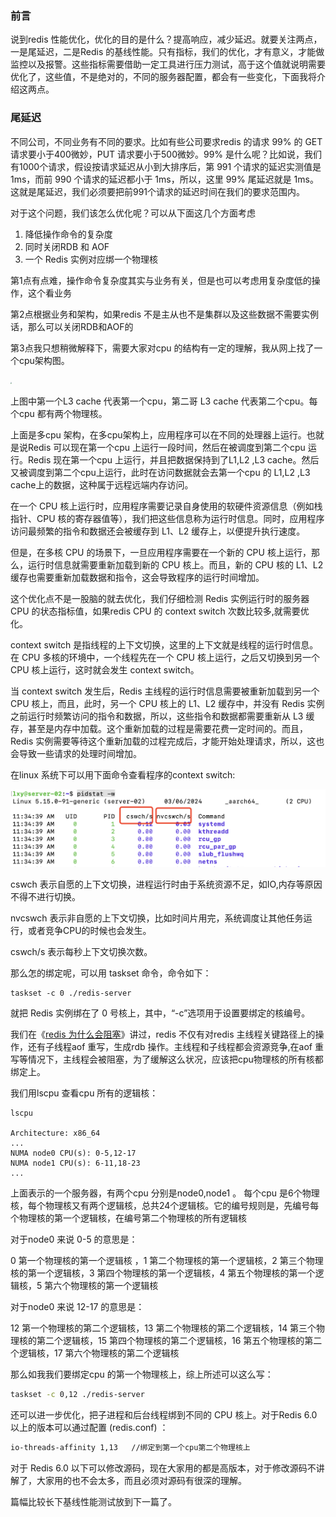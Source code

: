 ### 前言

说到redis 性能优化，优化的目的是什么？提高响应，减少延迟。就要关注两点，一是尾延迟，二是Redis 的基线性能。只有指标，我们的优化，才有意义，才能做监控以及报警。这些指标需要借助一定工具进行压力测试，高于这个值就说明需要优化了，这些值，不是绝对的，不同的服务器配置，都会有一些变化，下面我将介绍这两点。

### 尾延迟

不同公司，不同业务有不同的要求。比如有些公司要求redis 的请求 99% 的 GET 请求要小于400微妙，PUT 请求要小于500微妙。99% 是什么呢？比如说，我们有1000个请求，假设按请求延迟从小到大排序后，第 991 个请求的延迟实测值是 1ms，而前 990 个请求的延迟都小于 1ms，所以，这里 99% 尾延迟就是 1ms。这就是尾延迟，我们必须要把前991个请求的延迟时间在我们的要求范围内。

对于这个问题，我们该怎么优化呢？可以从下面这几个方面考虑

1. 降低操作命令的复杂度  
2. 同时关闭RDB 和 AOF 
3. 一个 Redis 实例对应绑一个物理核

第1点有点难，操作命令复杂度其实与业务有关，但是也可以考虑用复杂度低的操作，这个看业务

第2点根据业务和架构，如果redis 不是主从也不是集群以及这些数据不需要实例话，那么可以关闭RDB和AOF的

第3点我只想稍微解释下，需要大家对cpu 的结构有一定的理解，我从网上找了一个cpu架构图。

<img src="/Users/xingyuliu/gopath/code/xingjigongsi.github.io/images/cpu.jpeg" style="zoom:15%;" />

上图中第一个L3 cache 代表第一个cpu，第二哥 L3 cache 代表第二个cpu。每个cpu 都有两个物理核。

上面是多cpu 架构，在多cpu架构上，应用程序可以在不同的处理器上运行。也就是说Redis 可以现在第一个cpu 上运行一段时间，然后在被调度到第二个cpu 运行。Redis 现在第一个cpu 上运行，并且把数据保持到了L1,L2 ,L3 cache。然后又被调度到第二个cpu上运行，此时在访问数据就会去第一个cpu 的 L1,L2 ,L3 cache上的数据，这种属于远程远端内存访问。

在一个 CPU 核上运行时，应用程序需要记录自身使用的软硬件资源信息（例如栈指针、CPU 核的寄存器值等），我们把这些信息称为运行时信息。同时，应用程序访问最频繁的指令和数据还会被缓存到 L1、L2 缓存上，以便提升执行速度。

但是，在多核 CPU 的场景下，一旦应用程序需要在一个新的 CPU 核上运行，那么，运行时信息就需要重新加载到新的 CPU 核上。而且，新的 CPU 核的 L1、L2 缓存也需要重新加载数据和指令，这会导致程序的运行时间增加。

这个优化点不是一股脑的就去优化，我们仔细检测 Redis 实例运行时的服务器 CPU 的状态指标值，如果redis CPU 的 context switch 次数比较多,就需要优化。

context switch 是指线程的上下文切换，这里的上下文就是线程的运行时信息。在 CPU 多核的环境中，一个线程先在一个 CPU 核上运行，之后又切换到另一个 CPU 核上运行，这时就会发生 context switch。

当 context switch 发生后，Redis 主线程的运行时信息需要被重新加载到另一个 CPU 核上，而且，此时，另一个 CPU 核上的 L1、L2 缓存中，并没有 Redis 实例之前运行时频繁访问的指令和数据，所以，这些指令和数据都需要重新从 L3 缓存，甚至是内存中加载。这个重新加载的过程是需要花费一定时间的。而且，Redis 实例需要等待这个重新加载的过程完成后，才能开始处理请求，所以，这也会导致一些请求的处理时间增加。

在linux 系统下可以用下面命令查看程序的context switch:

![n](../images/cpu2.png)

 cswch 表示自愿的上下文切换，进程运行时由于系统资源不足，如IO,内存等原因不得不进行切换。 

nvcswch 表示非自愿的上下文切换，比如时间片用完，系统调度让其他任务运行，或者竞争CPU的时候也会发生。

cswch/s 表示每秒上下文切换次数。

那么怎的绑定呢，可以用 taskset 命令，命令如下：

```shell
taskset -c 0 ./redis-server
```

就把 Redis 实例绑在了 0 号核上，其中，“-c”选项用于设置要绑定的核编号。

我们在《[redis 为什么会阻塞](https://blog.csdn.net/xingjigongsi/article/details/136417436)》讲过，redis 不仅有对redis 主线程关键路径上的操作，还有子线程aof 重写，生成rdb 操作。主线程和子线程都会资源竞争,在aof 重写等情况下，主线程会被阻塞，为了缓解这么状况，应该把cpu物理核的所有核都绑定上。

我们用lscpu 查看cpu 所有的逻辑核：

```shell
lscpu

Architecture: x86_64
...
NUMA node0 CPU(s): 0-5,12-17
NUMA node1 CPU(s): 6-11,18-23
...
```

上面表示的一个服务器，有两个cpu 分别是node0,node1 。 每个cpu 是6个物理核，每个物理核又有两个逻辑核，总共24个逻辑核。它的编号规则是，先编号每个物理核的第一个逻辑核，在编号第二个物理核的所有逻辑核

对于node0 来说 0-5 的意思是：

0  第一个物理核的第一个逻辑核 ，1 第二个物理核的第一个逻辑核，2 第三个物理核的第一个逻辑核，3 第四个物理核的第一个逻辑核，4 第五个物理核的第一个逻辑核，5 第六个物理核的第一个逻辑核

对于node0 来说 12-17 的意思是：

12   第一个物理核的第二个逻辑核，13 第二个物理核的第二个逻辑核，14 第三个物理核的第二个逻辑核，15 第四个物理核的第二个逻辑核，16 第五个物理核的第二个逻辑核，17 第六个物理核的第二个逻辑核

那么如我我们要绑定cpu 的第一个物理核上，综上所述可以这么写：

```bash
taskset -c 0,12 ./redis-server
```

还可以进一步优化，把子进程和后台线程绑到不同的 CPU 核上。对于Redis 6.0 以上的版本可以通过配置 (redis.conf) ：

```bash
io-threads-affinity 1,13   //绑定到第一个cpu第二个物理核上
```

对于 Redis 6.0 以下可以修改源码，现在大家用的都是高版本，对于修改源码不讲解了，大家用的也不会太多，而且必须对源码有很深的理解。

篇幅比较长下基线性能测试放到下一篇了。
